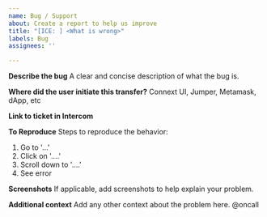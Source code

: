 ```yaml
---
name: Bug / Support
about: Create a report to help us improve
title: "[ICE: ] <What is wrong>"
labels: Bug
assignees: ''

---
```


**Describe the bug**
A clear and concise description of what the bug is.

**Where did the user initiate this transfer?**
Connext UI, Jumper, Metamask, dApp, etc

**Link to ticket in Intercom**

**To Reproduce**
Steps to reproduce the behavior:
1. Go to '...'
2. Click on '....'
3. Scroll down to '....'
4. See error

**Screenshots**
If applicable, add screenshots to help explain your problem.

**Additional context**
Add any other context about the problem here.
@oncall
